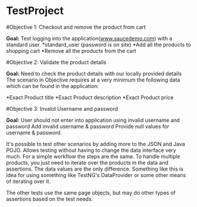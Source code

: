 # TestProject

#Objective 1: Checkout and remove the product from cart

**Goal:** Test logging into the application(www.saucedemo.com) with a standard user.
*standard_user (password is on site)
*Add all the products to shopping cart
*Remove all the products from the cart


#Objective 2: Validate the product details

**Goal:** Need to check the product details with our locally provided details
The scenario in Objective requires at a very minimum the following data which can be found in the application:

*Exact Product title
*Exact Product description
*Exact Product price


#Objective 3: Invalid Username and password

**Goal:** User should not enter into application using invalid username and password
Add invalid username & password
Provide null values for username & password.


It's possible to test other scenarios by adding more to the JSON and Java POJO. Allows testing without having to change the data interface very much.
For a simple workflow the steps are the same. To handle multiple products, you just need to iterate over the products in the data and assertions. The data values are the only difference. Something like this is idea for using something like TestNG's DataProvider or some other means of iterating over it.

The other tests use the same page objects, but may do other types of assertions based on the test needs.
